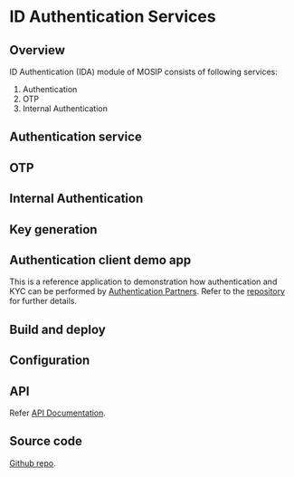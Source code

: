 # ID Authentication Services

## Overview
ID Authentication (IDA) module of MOSIP consists of following services:
1. Authentication
1. OTP 
1. Internal Authentication

## Authentication service 

## OTP

## Internal Authentication

## Key generation 

## Authentication client demo app
This is a reference application to demonstration how authentication and KYC can be performed by [Authentication Partners](partners.md#partner-types). Refer to the [repository](https://github.com/mosip/mosip-ref-impl/tree/1.2.0-rc2/authentication-demo-ui) for further details.

## Build and deploy

## Configuration

## API
Refer [API Documentation](https://mosip.github.io/documentation/1.2.0-rc2/1.2.0-rc2.html).

## Source code 
[Github repo](https://github.com/mosip/id-authentication/tree/1.2.0-rc2).








